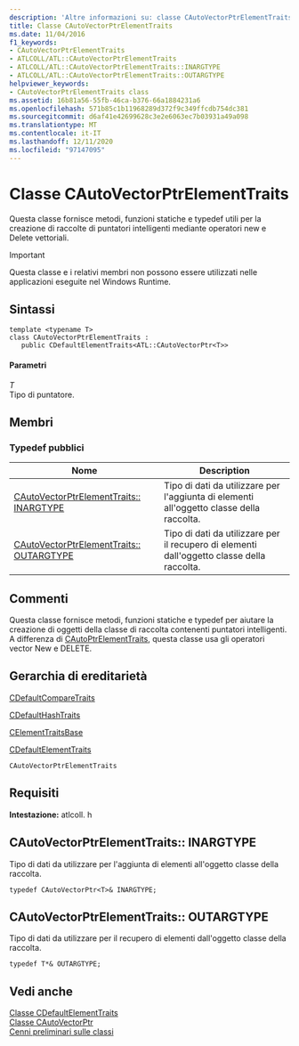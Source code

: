 ```yaml
---
description: 'Altre informazioni su: classe CAutoVectorPtrElementTraits'
title: Classe CAutoVectorPtrElementTraits
ms.date: 11/04/2016
f1_keywords:
- CAutoVectorPtrElementTraits
- ATLCOLL/ATL::CAutoVectorPtrElementTraits
- ATLCOLL/ATL::CAutoVectorPtrElementTraits::INARGTYPE
- ATLCOLL/ATL::CAutoVectorPtrElementTraits::OUTARGTYPE
helpviewer_keywords:
- CAutoVectorPtrElementTraits class
ms.assetid: 16b81a56-55fb-46ca-b376-66a1884231a6
ms.openlocfilehash: 571b85c1b11968289d372f9c349ffcdb754dc381
ms.sourcegitcommit: d6af41e42699628c3e2e6063ec7b03931a49a098
ms.translationtype: MT
ms.contentlocale: it-IT
ms.lasthandoff: 12/11/2020
ms.locfileid: "97147095"
---
```

# <a name="cautovectorptrelementtraits-class"></a>Classe CAutoVectorPtrElementTraits

Questa classe fornisce metodi, funzioni statiche e typedef utili per la creazione di raccolte di puntatori intelligenti mediante operatori new e Delete vettoriali.

> [!IMPORTANT]
> Questa classe e i relativi membri non possono essere utilizzati nelle applicazioni eseguite nel Windows Runtime.

## <a name="syntax"></a>Sintassi

```
template <typename T>
class CAutoVectorPtrElementTraits :
   public CDefaultElementTraits<ATL::CAutoVectorPtr<T>>
```

#### <a name="parameters"></a>Parametri

*T*<br/>
Tipo di puntatore.

## <a name="members"></a>Membri

### <a name="public-typedefs"></a>Typedef pubblici

|Nome|Description|
|----------|-----------------|
|[CAutoVectorPtrElementTraits:: INARGTYPE](#inargtype)|Tipo di dati da utilizzare per l'aggiunta di elementi all'oggetto classe della raccolta.|
|[CAutoVectorPtrElementTraits:: OUTARGTYPE](#outargtype)|Tipo di dati da utilizzare per il recupero di elementi dall'oggetto classe della raccolta.|

## <a name="remarks"></a>Commenti

Questa classe fornisce metodi, funzioni statiche e typedef per aiutare la creazione di oggetti della classe di raccolta contenenti puntatori intelligenti. A differenza di [CAutoPtrElementTraits](../../atl/reference/cautoptrelementtraits-class.md), questa classe usa gli operatori vector New e DELETE.

## <a name="inheritance-hierarchy"></a>Gerarchia di ereditarietà

[CDefaultCompareTraits](../../atl/reference/cdefaultcomparetraits-class.md)

[CDefaultHashTraits](../../atl/reference/cdefaulthashtraits-class.md)

[CElementTraitsBase](../../atl/reference/celementtraitsbase-class.md)

[CDefaultElementTraits](../../atl/reference/cdefaultelementtraits-class.md)

`CAutoVectorPtrElementTraits`

## <a name="requirements"></a>Requisiti

**Intestazione:** atlcoll. h

## <a name="cautovectorptrelementtraitsinargtype"></a><a name="inargtype"></a> CAutoVectorPtrElementTraits:: INARGTYPE

Tipo di dati da utilizzare per l'aggiunta di elementi all'oggetto classe della raccolta.

```
typedef CAutoVectorPtr<T>& INARGTYPE;
```

## <a name="cautovectorptrelementtraitsoutargtype"></a><a name="outargtype"></a> CAutoVectorPtrElementTraits:: OUTARGTYPE

Tipo di dati da utilizzare per il recupero di elementi dall'oggetto classe della raccolta.

```
typedef T*& OUTARGTYPE;
```

## <a name="see-also"></a>Vedi anche

[Classe CDefaultElementTraits](../../atl/reference/cdefaultelementtraits-class.md)<br/>
[Classe CAutoVectorPtr](../../atl/reference/cautovectorptr-class.md)<br/>
[Cenni preliminari sulle classi](../../atl/atl-class-overview.md)
